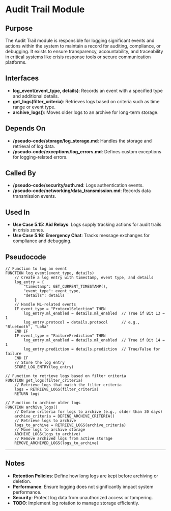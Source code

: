 # Audit Trail Module

## Purpose
The Audit Trail module is responsible for logging significant events and actions within the system to maintain a record for auditing, compliance, or debugging. It exists to ensure transparency, accountability, and traceability in critical systems like crisis response tools or secure communication platforms.

## Interfaces
- **log_event(event_type, details)**: Records an event with a specified type and additional details.  
- **get_logs(filter_criteria)**: Retrieves logs based on criteria such as time range or event type.  
- **archive_logs()**: Moves older logs to an archive for long-term storage.  

## Depends On
- **/pseudo-code/storage/log_storage.md**: Handles the storage and retrieval of log data.  
- **/pseudo-code/exceptions/log_errors.md**: Defines custom exceptions for logging-related errors.  

## Called By
- **/pseudo-code/security/auth.md**: Logs authentication events.  
- **/pseudo-code/networking/data_transmission.md**: Records data transmission events.  

## Used In
- **Use Case 5.15: Aid Relays**: Logs supply tracking actions for audit trails in crisis zones.  
- **Use Case 5.16: Emergency Chat**: Tracks message exchanges for compliance and debugging.  

## Pseudocode
```pseudo-code
// Function to log an event
FUNCTION log_event(event_type, details)
    // Create a log entry with timestamp, event type, and details
    log_entry = {
        "timestamp": GET_CURRENT_TIMESTAMP(),
        "event_type": event_type,
        "details": details
    }
    // Handle ML-related events
    IF event_type = "ProtocolSelection" THEN
        log_entry.ml_enabled = details.ml_enabled  // True if Bit 13 = 1
        log_entry.protocol = details.protocol      // e.g., "Bluetooth", "LoRa"
    END IF
    IF event_type = "FailurePrediction" THEN
        log_entry.ml_enabled = details.ml_enabled  // True if Bit 14 = 1
        log_entry.prediction = details.prediction  // True/False for failure
    END IF
    // Store the log entry
    STORE_LOG_ENTRY(log_entry)

// Function to retrieve logs based on filter criteria
FUNCTION get_logs(filter_criteria)
    // Retrieve logs that match the filter criteria
    logs = RETRIEVE_LOGS(filter_criteria)
    RETURN logs

// Function to archive older logs
FUNCTION archive_logs()
    // Define criteria for logs to archive (e.g., older than 30 days)
    archive_criteria = DEFINE_ARCHIVE_CRITERIA()
    // Retrieve logs to archive
    logs_to_archive = RETRIEVE_LOGS(archive_criteria)
    // Move logs to archive storage
    ARCHIVE_LOGS(logs_to_archive)
    // Remove archived logs from active storage
    REMOVE_ARCHIVED_LOGS(logs_to_archive)
```

---

## Notes
- **Retention Policies**: Define how long logs are kept before archiving or deletion.  
- **Performance**: Ensure logging does not significantly impact system performance.  
- **Security**: Protect log data from unauthorized access or tampering.  
- **TODO**: Implement log rotation to manage storage efficiently.  
